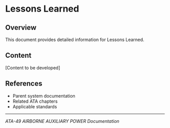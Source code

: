 # Lessons Learned

## Overview

This document provides detailed information for Lessons Learned.

## Content

[Content to be developed]

## References

- Parent system documentation
- Related ATA chapters
- Applicable standards

---

*ATA-49 AIRBORNE AUXILIARY POWER Documentation*
